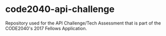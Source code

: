 # code2040-api-challenge
Repository used for the API Challenge/Tech Assessment that is part of the CODE2040's 2017 Fellows Application. 
